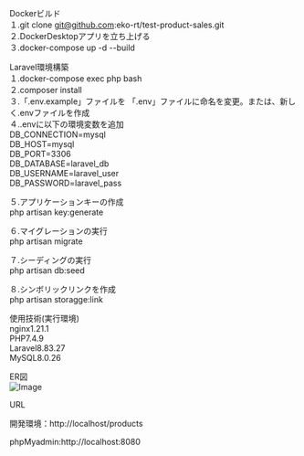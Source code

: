 Dockerビルド  
１.git clone git@github.com:eko-rt/test-product-sales.git  
２.DockerDesktopアプリを立ち上げる  
３.docker-compose up -d --build  

Laravel環境構築  
１.docker-compose exec php bash  
２.composer install  
３.「.env.example」ファイルを 「.env」ファイルに命名を変更。または、新しく.envファイルを作成  
４..envに以下の環境変数を追加  
DB_CONNECTION=mysql  
DB_HOST=mysql  
DB_PORT=3306  
DB_DATABASE=laravel_db  
DB_USERNAME=laravel_user  
DB_PASSWORD=laravel_pass  

５.アプリケーションキーの作成  
php artisan key:generate  

６.マイグレーションの実行  
php artisan migrate  

７.シーディングの実行  
php artisan db:seed  

８.シンボリックリンクを作成  
php artisan storagge:link  


使用技術(実行環境)  
nginx1.21.1  
PHP7.4.9  
Laravel8.83.27  
MySQL8.0.26  

ER図  
![Image](https://github.com/user-attachments/assets/e376eace-9409-4713-9589-15b3afedb904)  

URL

開発環境：http://localhost/products

phpMyadmin:http://localhost:8080
